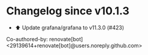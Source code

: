 # Changelog since v10.1.3
- ⬆️ Update grafana/grafana to v11.3.0 (#423)

Co-authored-by: renovate[bot] <29139614+renovate[bot]@users.noreply.github.com> 
